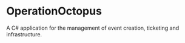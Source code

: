 # OperationOctopus

A C# application for the management of event creation, ticketing and infrastructure.
